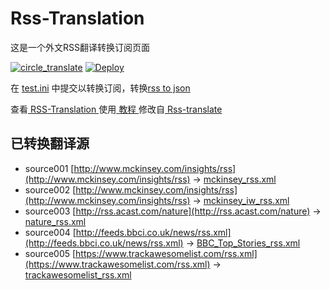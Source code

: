 # Rss-Translation

这是一个外文RSS翻译转换订阅页面 

[![circle_translate](https://github.com/An0nymous0/Rss-Translation/actions/workflows/circle_translate.yml/badge.svg)](https://github.com/An0nymous0/Rss-Translation/actions/workflows/circle_translate.yml)
[![Deploy](https://github.com/An0nymous0/Rss-Translation/actions/workflows/jekyll-gh-pages.yml/badge.svg)](https://github.com/An0nymous0/Rss-Translation/actions/workflows/jekyll-gh-pages.yml)

在 [test.ini](https://github.com/An0nymous0/Rss-Translation/blob/main/test.ini) 中提交以转换订阅，转换[rss to json](https://rss2json.com/)

查看[ RSS-Translation ](https://An0nymous0.github.io/RSS-Translation)使用[ 教程 ](https://www.tjsky.net/tutorial/644)修改自[ Rss-translate ](https://github.com/rcy1314/Rss-Translation/)

## 已转换翻译源

 - source001 [http://www.mckinsey.com/insights/rss](http://www.mckinsey.com/insights/rss) -> [mckinsey_rss.xml](rss/mckinsey_rss.xml)
 - source002 [http://www.mckinsey.com/insights/rss](http://www.mckinsey.com/insights/rss) -> [mckinsey_iw_rss.xml](rss/mckinsey_iw_rss.xml)
 - source003 [http://rss.acast.com/nature](http://rss.acast.com/nature) -> [nature_rss.xml](rss/nature_rss.xml)
 - source004 [http://feeds.bbci.co.uk/news/rss.xml](http://feeds.bbci.co.uk/news/rss.xml) -> [BBC_Top_Stories_rss.xml](rss/BBC_Top_Stories_rss.xml)
 - source005 [https://www.trackawesomelist.com/rss.xml](https://www.trackawesomelist.com/rss.xml) -> [trackawesomelist_rss.xml](rss/trackawesomelist_rss.xml)
